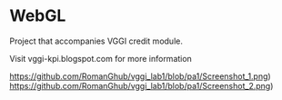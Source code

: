 # WebGL

Project that accompanies VGGI credit module.

Visit vggi-kpi.blogspot.com for more information

https://github.com/RomanGhub/vggi_lab1/blob/pa1/Screenshot_1.png)
https://github.com/RomanGhub/vggi_lab1/blob/pa1/Screenshot_2.png)
